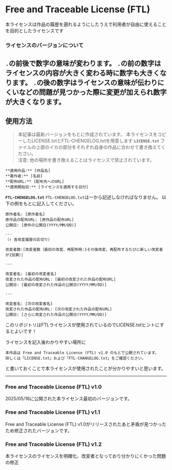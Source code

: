 # Free and Traceable License (FTL)
本ライセンスは作品の履歴を遡れるようにしたうえで利用者が自由に使えることを目的としたライセンスです
### ライセンスのバージョンについて
`.`の前後で数字の意味が変わります。
`.`の前の数字はライセンスの内容が大きく変わる時に数字も大きくなります。
`.`の後の数字はライセンスの意味が伝わりにくいなどの問題が見つかった際に変更が加えられ数字が大きくなります。
---
## 使用方法
> 本記事は最新バージョンをもとに作成されています。
本ライセンスをコピーしたLICENSE.txtとFTL-CHENGELOG.txtを用意します
**`LICENSE.txt`**
ファイルの上部のイカの部分をそれぞれ自身の作品に合わせて書き換えてください。   
> 注意: 他の場所を書き換えることはライセンスで禁止されています。
```
**適用作品:** [作品名]
**著作者:** [名前]
**配布URL:** [配布先へのURL]
**適用開始日:** [ライセンスを適用する日付]
```
**`FTL-CHENGELOG.txt`**
`FTL-CHENGELOG.txt`は一から記述しなければなりません。
以下の例をもとに記入してください。
```
原作者名: [原作者名]
原作品の配布URL: [原作品の配布URL]
公開日: [原作の公開日(YYYY/MM/DD)]

---
（↑ 各改変履歴の区切り）
   
改変者数:[改変者数（最初の改変、再配布時:1その後改変、再配布するたびに新しい改変者が1加算）]

---

改変者名: [最初の改変者名]
改変された作品の配布URL: [最初の改変された作品の配布URL]
公開日: [最初の改変された作品の公開日(YYYY/MM/DD)]

---

改変者名: [次の改変者名]
改変された作品の配布URL: [次の改変された作品の配布URL]
公開日: [さらに改変された作品の公開日(YYYY/MM/DD)]
```
このリポジトリはFTLライセンスが使用されているのでLICENSE.txtヒントにするとよいです！　　　

ライセンスを記入後わかりやすい場所に
```
本作品は Free and Traceable License (FTL) v1.0 のもとで公開されています。  
詳しくは「LICENSE.txt」および「FTL-CHANGELOG.txt」をご確認ください。
```
と書いておくことで本ライセンスが使用されたことが分かりやすいと思います。   

---
### Free and Traceable License (FTL) v1.0
2025/05/16に公開された本ライセンス最初のバージョンです。
### Free and Traceable License (FTL) v1.1
Free and Traceable License (FTL) v1.0がリリースされたあと矛盾が見つかったため修正されたバージョンです。
### Free and Traceable License (FTL) v1.2
本ライセンスのライセンスを明確化、改変者となっており分かりにくかった問題の修正